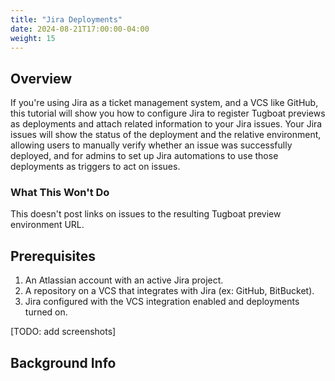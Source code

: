 ```yaml
---
title: "Jira Deployments"
date: 2024-08-21T17:00:00-04:00
weight: 15
---
```


## Overview
If you're using Jira as a ticket management system, and a VCS like GitHub, this tutorial will show you how to configure Jira to register Tugboat previews as deployments and attach related information to your Jira issues.  Your Jira issues will show the status of the deployment and the relative environment, allowing users to manually verify whether an issue was successfully deployed, and for admins to set up Jira automations to use those deployments as triggers to act on issues. 

### What This Won't Do
This doesn't post links on issues to the resulting Tugboat preview environment URL.

## Prerequisites
1. An Atlassian account with an active Jira project.
2. A repository on a VCS that integrates with Jira (ex: GitHub, BitBucket).
3. Jira configured with the VCS integration enabled and deployments turned on.

[TODO: add screenshots]

## Background Info
